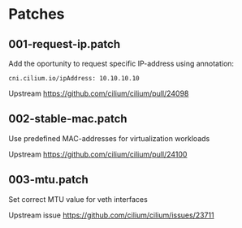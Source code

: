 # Patches

## 001-request-ip.patch

Add the oportunity to request specific IP-address using annotation:

    cni.cilium.io/ipAddress: 10.10.10.10

Upstream <https://github.com/cilium/cilium/pull/24098>

## 002-stable-mac.patch

Use predefined MAC-addresses for virtualization workloads

Upstream <https://github.com/cilium/cilium/pull/24100>

## 003-mtu.patch

Set correct MTU value for veth interfaces

Upstream issue <https://github.com/cilium/cilium/issues/23711>
